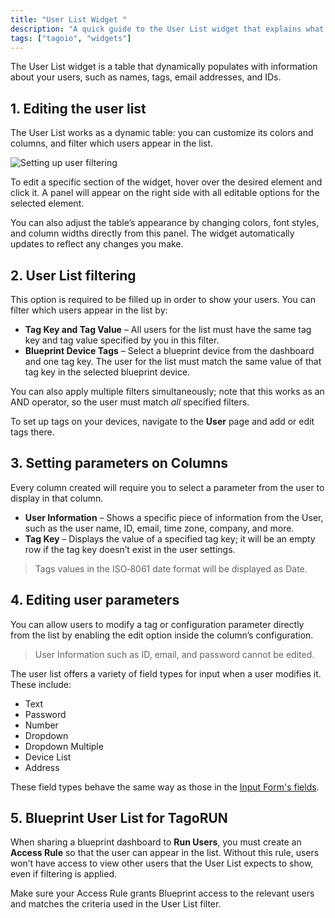 ```yaml
---
title: "User List Widget "
description: "A quick guide to the User List widget that explains what it is, how to edit it, and where to find related documentation and widgets."
tags: ["tagoio", "widgets"]
---
```

The User List widget is a table that dynamically populates with information about your users, such as names, tags, email addresses, and IDs.

## 1. Editing the user list
The User List works as a dynamic table: you can customize its colors and columns, and filter which users appear in the list.

![Setting up user filtering](/docs_imagem/tagoio/user-list-widget--4.gif)

To edit a specific section of the widget, hover over the desired element and click it. A panel will appear on the right side with all editable options for the selected element.

You can also adjust the table’s appearance by changing colors, font styles, and column widths directly from this panel. The widget automatically updates to reflect any changes you make.

## 2. User List filtering

This option is required to be filled up in order to show your users. You can filter which users appear in the list by:

- **Tag Key and Tag Value** – All users for the list must have the same tag key and tag value specified by you in this filter.
- **Blueprint Device Tags** – Select a blueprint device from the dashboard and one tag key. The user for the list must match the same value of that tag key in the selected blueprint device.

You can also apply multiple filters simultaneously; note that this works as an AND operator, so the user must match *all* specified filters.

To set up tags on your devices, navigate to the **User** page and add or edit tags there.

## 3. Setting parameters on Columns

Every column created will require you to select a parameter from the user to display in that column.

- **User Information** – Shows a specific piece of information from the User, such as the user name, ID, email, time zone, company, and more.
- **Tag Key** – Displays the value of a specified tag key; it will be an empty row if the tag key doesn’t exist in the user settings.

> Tags values in the ISO‑8061 date format will be displayed as Date.

## 4. Editing user parameters

You can allow users to modify a tag or configuration parameter directly from the list by enabling the edit option inside the column’s configuration.

> User Information such as ID, email, and password cannot be edited.

The user list offers a variety of field types for input when a user modifies it. These include:
- Text
- Password
- Number
- Dropdown
- Dropdown Multiple
- Device List
- Address

These field types behave the same way as those in the [Input Form's fields](/docs/tagoio/widgets/input-widgets/input-form/field-types-for-input-form.md).

## 5. Blueprint User List for TagoRUN

When sharing a blueprint dashboard to **Run Users**, you must create an **Access Rule** so that the user can appear in the list. Without this rule, users won’t have access to view other users that the User List expects to show, even if filtering is applied.

Make sure your Access Rule grants Blueprint access to the relevant users and matches the criteria used in the User List filter.
